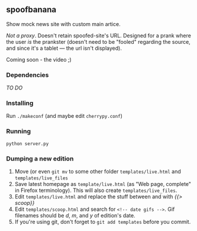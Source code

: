 ## spoofbanana

Show mock news site with custom main artice.

*Not a proxy*. Doesn't retain spoofed-site's URL.
Designed for a prank where the user *is* the prankster
(doesn't need to be "fooled" regarding the source,
and since it's a tablet &mdash; the url isn't displayed).

Coming soon - the video ;)

### Dependencies

*TO DO*

### Installing

Run `./makeconf` (and maybe edit `cherrypy.conf`)

### Running

`python server.py`

### Dumping a new edition

1. Move (or even `git mv` to some other folder `templates/live.html` and `templates/live_files`
1. Save latest homepage as `template/live.html` (as "Web page, complete" in Firefox terminology).
   This will also create `templates/live_files`.
1. Edit `templates/live.html` and replace the stuff between
   *<!-- TOP Main Story Table -->* and *<!-- END Top Main Story Table -->*
   with *{{> scoop}}*
1. Edit `templates/scoop.html` and search for `<!-- date gifs -->`.
   Gif filenames should be *d*, *m*, and *y* of edition's date. 
1. If you're using git, don't forget to `git add templates` before you commit.
